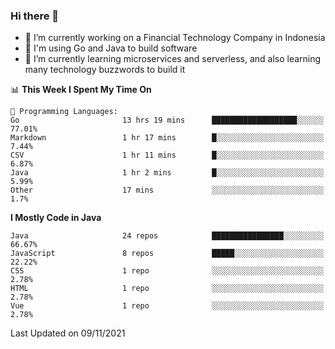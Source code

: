 ### Hi there 👋

<!--
**mazzama/mazzama** is a ✨ _special_ ✨ repository because its `README.md` (this file) appears on your GitHub profile.

Here are some ideas to get you started:

- 🔭 I’m currently working on ...
- 🌱 I’m currently learning ...
- 👯 I’m looking to collaborate on ...
- 🤔 I’m looking for help with ...
- 💬 Ask me about ...
- 📫 How to reach me: ...
- 😄 Pronouns: ...
- ⚡ Fun fact: ...
-->

- 🔭 I’m currently working on a Financial Technology Company in Indonesia
- :gun: I'm using Go and Java to build software
- 🌱 I’m currently learning microservices and serverless, and also learning many technology buzzwords to build it

<!--START_SECTION:waka-->
📊 **This Week I Spent My Time On** 

```text
💬 Programming Languages: 
Go                       13 hrs 19 mins      ███████████████████░░░░░░   77.01% 
Markdown                 1 hr 17 mins        █░░░░░░░░░░░░░░░░░░░░░░░░   7.44% 
CSV                      1 hr 11 mins        █░░░░░░░░░░░░░░░░░░░░░░░░   6.87% 
Java                     1 hr 2 mins         █░░░░░░░░░░░░░░░░░░░░░░░░   5.99% 
Other                    17 mins             ░░░░░░░░░░░░░░░░░░░░░░░░░   1.7%

```

**I Mostly Code in Java** 

```text
Java                     24 repos            ████████████████░░░░░░░░░   66.67% 
JavaScript               8 repos             █████░░░░░░░░░░░░░░░░░░░░   22.22% 
CSS                      1 repo              ░░░░░░░░░░░░░░░░░░░░░░░░░   2.78% 
HTML                     1 repo              ░░░░░░░░░░░░░░░░░░░░░░░░░   2.78% 
Vue                      1 repo              ░░░░░░░░░░░░░░░░░░░░░░░░░   2.78%

```



 Last Updated on 09/11/2021
<!--END_SECTION:waka-->

